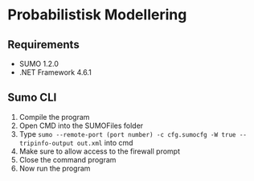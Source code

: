 # Probabilistisk Modellering

## Requirements
* SUMO 1.2.0
* .NET Framework 4.6.1

## Sumo CLI
1. Compile the program
2. Open CMD into the SUMOFiles folder
3. Type `sumo --remote-port (port number) -c cfg.sumocfg -W true --tripinfo-output out.xml` into cmd
4. Make sure to allow access to the firewall prompt
5. Close the command program
6. Now run the program

